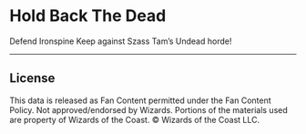 # Hold Back The Dead

Defend Ironspine Keep against Szass Tam’s Undead horde!

---

## License

This data is released as Fan Content permitted under the Fan Content Policy. Not approved/endorsed by Wizards. Portions of the materials used are property of Wizards of the Coast. © Wizards of the Coast LLC.
